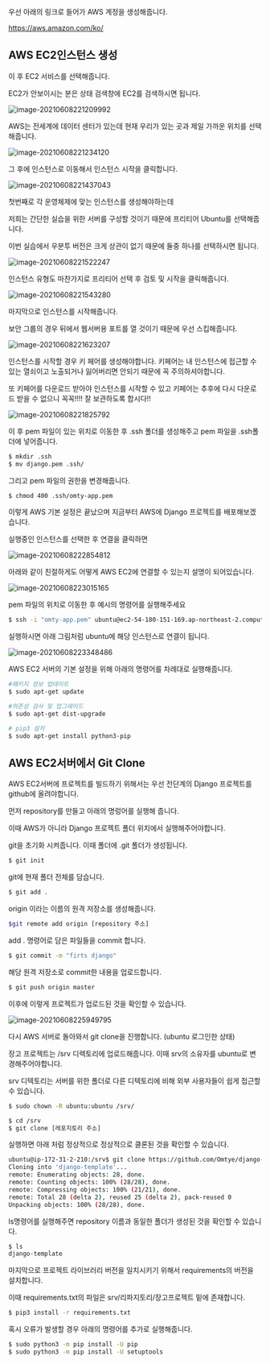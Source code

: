 우선 아래의 링크로 들어가 AWS 계정을 생성해줍니다.

https://aws.amazon.com/ko/



## AWS EC2인스턴스 생성



이 후 EC2 서비스를 선택해줍니다.

EC2가 안보이시는 분은 상태 검색창에 EC2를 검색하시면 됩니다.

![image-20210608221209992](C:\Users\rhaxo\AppData\Roaming\Typora\typora-user-images\image-20210608221209992.png)



AWS는 전세계에 데이터 센터가 있는데 현재 우리가 있는 곳과 제일 가까운 위치를 선택해줍니다.

![image-20210608221234120](C:\Users\rhaxo\AppData\Roaming\Typora\typora-user-images\image-20210608221234120.png)






그 후에 인스턴스로 이동해서 인스턴스 시작을 클릭합니다.

![image-20210608221437043](C:\Users\rhaxo\AppData\Roaming\Typora\typora-user-images\image-20210608221437043.png)





첫번째로 각 운영체제에 맞는 인스턴스를 생성해야하는데

저희는 간단한 실습을 위한 서버를 구성할 것이기 때문에 프리티어  Ubuntu를 선택해줍니다.

이번 실습에서 우분투 버전은 크게 상관이 없기 때문에 둘중 하나를 선택하시면 됩니다.

![image-20210608221522247](C:\Users\rhaxo\AppData\Roaming\Typora\typora-user-images\image-20210608221522247.png)



인스턴스 유형도 마찬가지로 프리티어 선택 후 검토 및 시작을 클릭해줍니다.

![image-20210608221543280](C:\Users\rhaxo\AppData\Roaming\Typora\typora-user-images\image-20210608221543280.png)



마지막으로 인스턴스를 시작해줍니다.

보안 그룹의 경우 뒤에서 웹서버용 포트를 열 것이기 때문에 우선 스킵해줍니다.

![image-20210608221623207](C:\Users\rhaxo\AppData\Roaming\Typora\typora-user-images\image-20210608221623207.png)

인스턴스를 시작할 경우 키 페어를 생성해야합니다. 키페어는 내 인스턴스에 접근할 수 있는 열쇠이고 노출되거나 잃어버리면 안되기 때문에 꼭 주의하셔야합니다.

또 키페어를 다운로드 받아야 인스턴스를 시작할 수 있고 키페어는 추후에 다시 다운로드 받을 수 없으니 꼭꼭!!!! 잘 보관하도록 합시다!!



![image-20210608221825792](C:\Users\rhaxo\AppData\Roaming\Typora\typora-user-images\image-20210608221825792.png)





이 후 pem 파일이 있는 위치로 이동한 후 .ssh 폴더를 생성해주고 pem 파일을 .ssh폴더에 넣어줍니다.

```bash
$ mkdir .ssh
$ mv django.pem .ssh/
```



그리고 pem 파일의 권한을 변경해줍니다.

```bash
$ chmod 400 .ssh/omty-app.pem
```







이렇게 AWS 기본 설정은 끝났으며 지금부터 AWS에 Django 프로젝트를 배포해보겠습니다.



실행중인 인스턴스를 선택한 후 연결을 클릭하면

![image-20210608222854812](C:\Users\rhaxo\AppData\Roaming\Typora\typora-user-images\image-20210608222854812.png)



아래와 같이 친절하게도 어떻게 AWS EC2에 연결할 수 있는지 설명이 되어있습니다.

![image-20210608223015165](C:\Users\rhaxo\AppData\Roaming\Typora\typora-user-images\image-20210608223015165.png)



pem 파일의 위치로 이동한 후 예시의 명령어를 실행해주세요

```bash
$ ssh -i "omty-app.pem" ubuntu@ec2-54-180-151-169.ap-northeast-2.compute.amazonaws.com
```



실행하시면 아래 그림처럼 ubuntu에 해당 인스턴스로 연결이 됩니다.

![image-20210608223348486](C:\Users\rhaxo\AppData\Roaming\Typora\typora-user-images\image-20210608223348486.png)



AWS EC2 서버의 기본 설정을 위해 아래의 명령어를 차례대로 실행해줍니다.

```bash
#패키지 정보 업데이트
$ sudo apt-get update

#의존성 검사 및 업그레이드
$ sudo apt-get dist-upgrade

# pip3 설치
$ sudo apt-get install python3-pip
```





## AWS EC2서버에서 Git Clone



AWS EC2서버에 프로젝트를 빌드하기 위해서는 우선 전단계의 Django 프로젝트를 github에 올려야합니다.

먼저 repository를 만들고 아래의 명렁어를 실행해 줍니다.

이때  AWS가 아니라 Django 프로젝트 폴더 위치에서 실행해주어야합니다.



git을 초기화 시켜줍니다. 이때 폴더에 .git 폴더가 생성됩니다.

```bash
$ git init
```



git에 현재 폴더 전체를 담습니다.

```bash
$ git add .
```



origin 이라는 이름의 원격 저장소를 생성해줍니다.

```bash
$git remote add origin [repository 주소]
```



add . 명령어로 담은 파일들을 commit 합니다. 

```bash
$ git commit -m "firts django"
```



해당 원격 저장소로 commit한 내용을 업로드합니다.

```bash
$ git push origin master
```



이후에 이렇게 프로젝트가 업로드된 것을 확인할 수 있습니다.

![image-20210608225949795](C:\Users\rhaxo\AppData\Roaming\Typora\typora-user-images\image-20210608225949795.png)





다시 AWS 서버로 돌아와서 git clone을 진행합니다. (ubuntu 로그인한 상태)



장고 프로젝트는 /srv 디렉토리에 업로드해줍니다. 이때 srv의 소유자를 ubuntu로 변경해주어야합니다.

srv 디텍토리는 서버를 위한 폴더로 다른 디텍토리에 비해 외부 사용자들이 쉽게 접근할 수 있습니다.

```bash
$ sudo chown -R ubuntu:ubuntu /srv/
```



```bash
$ cd /srv
$ git clone [레포지토리 주소]
```



실행하면 아래 처럼 정상적으로 정상적으로 클론된 것을 확인할 수 있습니다.

```bash
ubuntu@ip-172-31-2-210:/srv$ git clone https://github.com/Omtye/django-template.git
Cloning into 'django-template'...
remote: Enumerating objects: 28, done.
remote: Counting objects: 100% (28/28), done.
remote: Compressing objects: 100% (21/21), done.
remote: Total 28 (delta 2), reused 25 (delta 2), pack-reused 0
Unpacking objects: 100% (28/28), done.
```



ls명령어를 실행해주면 repository 이름과 동일한 폴더가 생성된 것을 확인할 수 있습니다.

```bash
$ ls
django-template
```



마지막으로 프로젝트 라이브러리 버전을 일치시키기 위해서 requirements의 버전을 설치합니다.

이때 requirements.txt의 파일은 srv/리파지토리/장고프로젝트 밑에 존재합니다.

```bash
$ pip3 install -r requirements.txt
```



혹시 오류가 발생할 경우 아래의 명령어를 추가로 실행해줍니다.

```bash
$ sudo python3 -m pip install -U pip
$ sudo python3 -m pip install -U setuptools
```



